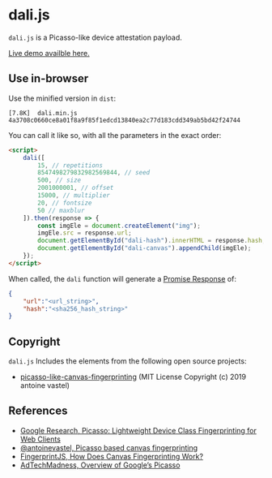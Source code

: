 # dali.js
`dali.js` is a Picasso-like device attestation payload.

[Live demo availble here.](https://onsitejs.github.com/dali.js/index.html)

## Use in-browser
Use the minified version in `dist`:
```
[7.8K]  dali.min.js 4a3708c0660ce8a01f8a9f85f1edcd13840ea2c77d183cdd349ab5bd42f24744
```
You can call it like so, with all the parameters in the exact order:
```html
<script>
    dali([
        15, // repetitions
        8547498279832982569844, // seed
        500, // size
        2001000001, // offset
        15000, // multiplier
        20, // fontsize
        50 // maxblur
    ]).then(response => {
        const imgEle = document.createElement("img");
        imgEle.src = response.url;
        document.getElementById("dali-hash").innerHTML = response.hash;
        document.getElementById("dali-canvas").appendChild(imgEle);
    });
</script>
```
When called, the `dali` function will generate a [Promise Response](https://developer.mozilla.org/en-US/docs/Web/JavaScript/Reference/Global_Objects/Promise) of:
```json
{
    "url":"<url_string>",
    "hash":"<sha256_hash_string>"
}
```

## Copyright
`dali.js` Includes the elements from the following open source projects:
- [picasso-like-canvas-fingerprinting](https://github.com/antoinevastel/picasso-like-canvas-fingerprinting) (MIT License Copyright (c) 2019 antoine vastel)


## References
- [Google Research, Picasso: Lightweight Device Class Fingerprinting for Web Clients](https://research.google/pubs/pub45581/)
- [@antoinevastel, Picasso based canvas fingerprinting](https://github.com/antoinevastel/picasso-like-canvas-fingerprinting)
- [FingerprintJS, How Does Canvas Fingerprinting Work?](https://fingerprintjs.com/blog/canvas-fingerprinting/)
- [AdTechMadness, Overview of Google’s Picasso](https://adtechmadness.wordpress.com/2019/03/19/overview-of-googles-picasso/)
